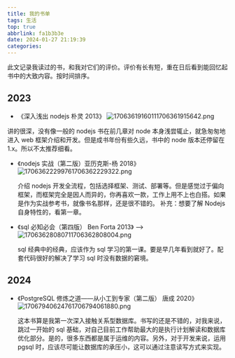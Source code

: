 ```yaml
---
title: 我的书单
tags: 生活
top: true
abbrlink: fa1b3b3e
date: 2024-01-27 21:19:39
categories:
---
```


此文记录我读过的书，和我对它们的评价。评价有长有短，重在日后看到能回忆起书中的大致内容。按时间排序。

## 2023

- 《深入浅出 nodejs 朴灵 2013》
  ![17063619160111706361915642.png](https://cdn.jsdelivr.net/gh/li199-code/blog-img-2@main/17063619160111706361915642.png)

讲的很深，没有像一般的 nodejs 书在前几章对 node 本身浅尝辄止，就急匆匆地进入 web 框架介绍和开发。但是成书年份有些久远，书中的 node 版本还停留在 1.x。所以不太推荐细看。

- 《nodejs 实战（第二版）亚历克斯-杨 2018》
  ![17063622299761706362229322.png](https://cdn.jsdelivr.net/gh/li199-code/blog-img-2@main/17063622299761706362229322.png)

  介绍 nodejs 开发全流程，包括选择框架、测试、部署等。但是感觉过于偏向框架，而框架完全是因人而异的，你再喜欢一款，工作上用不上也白搭。如果是作为实战参考书，就像书名那样，还是很不错的。
  补充：想要了解 Nodejs 自身特性的，看第一章。

- 《sql 必知必会（第四版） Ben Forta 2013》 -->
  ![17063628080711706362808004.png](https://cdn.jsdelivr.net/gh/li199-code/blog-img-2@main/17063628080711706362808004.png)

  sql 经典中的经典，应该作为 sql 学习的第一课。要是早几年看到就好了。配套代码很好的解决了学习 sql 时没有数据的窘境。

## 2024

- 《PostgreSQL 修炼之道——从小工到专家（第二版） 唐成 2020》
  ![17067940624761706794061880.png](https://cdn.jsdelivr.net/gh/li199-code/blog-img-2@main/17067940624761706794061880.png)

  这本书算是我第一次深入接触关系型数据库。书写的还是不错的，对我来说，跳过一开始的 sql 基础，对自己目前工作帮助最大的是执行计划解读和数据库优化部分。是的，很多东西都是属于运维的内容。另外，对于开发来说，运用 pgsql 时，应该尽可能让数据库的承压小，这可以通过注意读写方式来实现。
